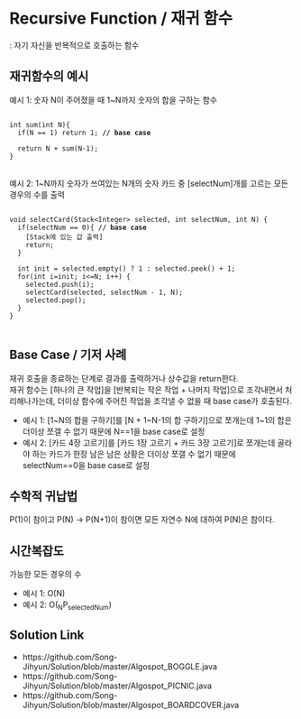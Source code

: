 # Recursive Function / 재귀 함수
: 자기 자신을 반복적으로 호출하는 함수


## 재귀함수의 예시
예시 1: 숫자 N이 주어졌을 때 1~N까지 숫자의 합을 구하는 함수
<pre>
<code>
int sum(int N){
  if(N == 1) return 1; <strong>// base case</strong>
  
  return N + sum(N-1);
}
</code>
</pre>

예시 2: 1~N까지 숫자가 쓰여있는 N개의 숫자 카드 중 [selectNum]개를 고르는 모든 경우의 수를 출력
<pre>
<code>
void selectCard(Stack&ltInteger&gt selected, int selectNum, int N) {
  if(selectNum == 0){ <strong>// base case</strong>
    [Stack에 있는 값 출력]
    return;
  }
  
  int init = selected.empty() ? 1 : selected.peek() + 1;
  for(int i=init; i<=N; i++) {
    selected.push(i);
    selectCard(selected, selectNum - 1, N);
    selected.pop();
  }
}
</code>
</pre>


## Base Case / 기저 사례
재귀 호출을 종료하는 단계로 결과를 출력하거나 상수값을 return한다.<br>
재귀 함수는 [하나의 큰 작업]을 [반복되는 작은 작업 + 나머지 작업]으로 조각내면서 처리해나가는데, 더이상 함수에 주어진 작업을 조각낼 수 없을 때 base case가 호출된다.
<ul>
  <li>예시 1: [1~N의 합을 구하기]를 [N + 1~N-1의 합 구하기]으로 쪼개는데 1~1의 합은 더이상 쪼갤 수 없기 때문에 N==1을 base case로 설정</li>
  <li>예시 2: [카드 4장 고르기]를 [카드 1장 고르기 + 카드 3장 고르기]로 쪼개는데 골라야 하는 카드가 한장 남은 남은 상황은 더이상 쪼갤 수 없기 때문에 selectNum==0을 base case로 설정</li>
</ul>


## 수학적 귀납법
P(1)이 참이고 P(N) -> P(N+1)이 참이면 모든 자연수 N에 대하여 P(N)은 참이다.


## 시간복잡도
가능한 모든 경우의 수
<ul>
  <li>예시 1: O(N)</li>
  <li>예시 2: O(<sub>N</sub>P<sub>selectedNum</sub>)</li>
</ul>


## Solution Link
<ul>
  <li>https://github.com/Song-Jihyun/Solution/blob/master/Algospot_BOGGLE.java</li>
  <li>https://github.com/Song-Jihyun/Solution/blob/master/Algospot_PICNIC.java</li>
  <li>https://github.com/Song-Jihyun/Solution/blob/master/Algospot_BOARDCOVER.java</li>
</ul>
